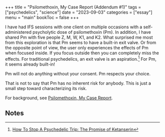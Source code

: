 +++
title = "Psilomethoxin, My Case Report (Addendum #1)"
tags = ["psychedelics", "science"]
date = "2023-09-03"
categories = ["essay"]
menu = "main"
bookToc = false
+++

I have had IFS sessions with one client on multiple occasions with a self-administered psycholytic dose of psilomethoxin (Pm).
In addition, I have shared Pm with five people Z, M, W, K1, and K2.
What surprised me most from this exploration is that Pm seems to have a built-in exit valve.
Or from the opposite point of view, the user only experiences the effects of Pm when focused inside.
If you focus outside then you can completely miss the effects.
For traditional psychedelics, an exit valve is an aspiration.[^wolswijk2022] For Pm, it seems already built-in!

Pm will not do anything without your consent. Pm respects your choice.

That is not to say that Pm has no inherent risk for anybody. This is just a small step toward characterizing its risk.

For background, see [Psilomethoxin, My Case Report](/posts/psilomethoxin-case-report).

## Notes

[^wolswijk2022]: [How To Stop A Psychedelic Trip: The Promise of Ketanserin](https://psychedelicreview.com/how-to-stop-a-psychedelic-trip-the-promise-of-ketanserin/)
